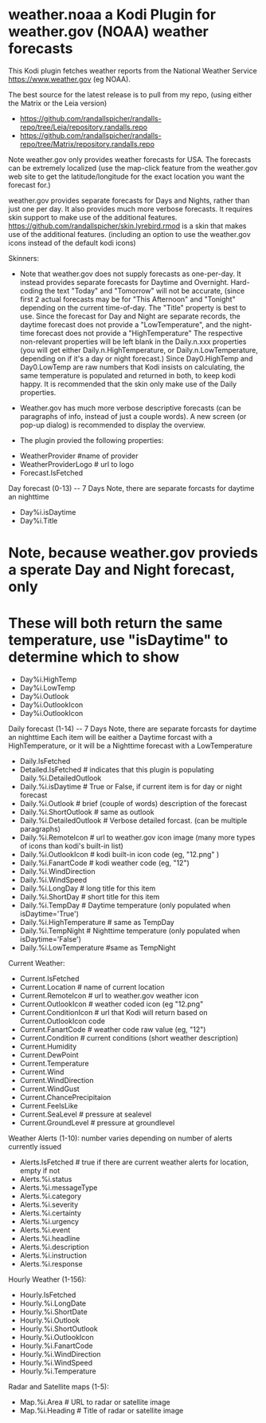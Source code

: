 # weather.noaa a Kodi Plugin for weather.gov (NOAA) weather forecasts


This Kodi plugin fetches weather reports from the National Weather Service https://www.weather.gov (eg NOAA). 

The best source for the latest release is to pull from my repo, (using either the Matrix or the Leia version)

* https://github.com/randallspicher/randalls-repo/tree/Leia/repository.randalls.repo
* https://github.com/randallspicher/randalls-repo/tree/Matrix/repository.randalls.repo

Note weather.gov only provides weather forecasts for USA.  The forecasts can be extremely localized (use the map-click feature from the weather.gov web site to get the latitude/longitude for the exact location you want the forecast for.)

weather.gov provides separate forecasts for Days and Nights, rather than just one per day. It also provides much more verbose forecasts.  It requires skin support to make use of the additional features.
https://github.com/randallspicher/skin.lyrebird.rmod is a skin that makes use of the additional features.  (including an option to use the weather.gov icons instead of the default kodi icons)


Skinners:

* Note that weather.gov does not supply forecasts as one-per-day.  It instead provides separate forecasts for Daytime and Overnight.  Hard-coding the text "Today" and "Tomorrow" will not be accurate, (since first 2 actual forecasts may be for "This Afternoon" and "Tonight" depending on the current time-of-day.  The "Title" property is best to use.  Since the forecast for Day and Night are separate records, the daytime forecast does not provide a "LowTemperature", and the night-time forecast does not provide a "HighTemperature"  The respective non-relevant properties will be left blank in the Daily.n.xxx properties (you will get either Daily.n.HighTemperature, or Daily.n.LowTemperature, depending on if it's a day or night forecast.)  Since Day0.HighTemp and Day0.LowTemp are raw numbers that Kodi insists on calculating, the same temperature is populated and returned in both, to keep kodi happy.  It is recommended that the skin only make use of the Daily properties.

* Weather.gov has much more verbose descriptive forecasts (can be paragraphs of info, instead of just a couple words).  A new screen (or pop-up dialog) is recommended to display the overview.

* The plugin provied the following properties:

 - WeatherProvider  #name of provider
 - WeatherProviderLogo # url to logo
 - Forecast.IsFetched

Day forecast (0-13) -- 7 Days
Note, there are separate forcasts for daytime an nighttime

 - Day%i.isDaytime
 - Day%i.Title
 # Note, because weather.gov provieds a sperate Day and Night forecast, only
 # These will both return the same temperature, use "isDaytime" to determine which to show
 - Day%i.HighTemp       
 - Day%i.LowTemp         
 - Day%i.Outlook
 - Day%i.OutlookIcon
 - Day%i.OutlookIcon


Daily forecast (1-14) -- 7 Days
Note, there are separate forcasts for daytime an nighttime
Each item will be eaither a Daytime forcast with a HighTemperature, or it will be a Nighttime forecast with a LowTemperature

 - Daily.IsFetched    
 - Detailed.IsFetched       # indicates that this plugin is populating Daily.%i.DetailedOutlook 
 - Daily.%i.isDaytime       # True or False, if current item is for day or night forecast
 - Daily.%i.Outlook         # brief (couple of words) description of the forecast
 - Daily.%i.ShortOutlook    # same as outlook
 - Daily.%i.DetailedOutlook # Verbose detailed forcast. (can be multiple paragraphs)
 - Daily.%i.RemoteIcon      # url to weather.gov icon image (many more types of icons than kodi's built-in list)
 - Daily.%i.OutlookIcon     # kodi built-in icon code (eg, "12.png" ) 
 - Daily.%i.FanartCode      # kodi weather code (eg, "12")
 - Daily.%i.WindDirection
 - Daily.%i.WindSpeed
 - Daily.%i.LongDay         # long title for this item
 - Daily.%i.ShortDay        # short title for this item
 - Daily.%i.TempDay         # Daytime temperature (only populated when isDaytime='True')
 - Daily.%i.HighTemperature # same as TempDay
 - Daily.%i.TempNight       # Nighttime temperature (only populated when isDaytime='False')
 - Daily.%i.LowTemperature  #same as TempNight

Current Weather: 

 - Current.IsFetched
 - Current.Location      # name of current location
 - Current.RemoteIcon    # url to weather.gov weather icon
 - Current.OutlookIcon   # weather coded icon (eg  "12.png" 
 - Current.ConditionIcon # url that Kodi will return based on Current.OutlookIcon code
 - Current.FanartCode    # weather code raw value (eg, "12")
 - Current.Condition	 # current conditions (short weather description)
 - Current.Humidity
 - Current.DewPoint
 - Current.Temperature
 - Current.Wind
 - Current.WindDirection
 - Current.WindGust
 - Current.ChancePrecipitaion
 - Current.FeelsLike
 - Current.SeaLevel    # pressure at sealevel
 - Current.GroundLevel # pressure at groundlevel

Weather Alerts (1-10): number varies depending on number of alerts currently issued

 - Alerts.IsFetched  # true if there are current weather alerts for location, empty if not 
 - Alerts.%i.status
 - Alerts.%i.messageType
 - Alerts.%i.category	
 - Alerts.%i.severity
 - Alerts.%i.certainty	
 - Alerts.%i.urgency	
 - Alerts.%i.event	
 - Alerts.%i.headline
 - Alerts.%i.description	
 - Alerts.%i.instruction	
 - Alerts.%i.response


Hourly Weather (1-156):

 - Hourly.IsFetched
 - Hourly.%i.LongDate
 - Hourly.%i.ShortDate
 - Hourly.%i.Outlook
 - Hourly.%i.ShortOutlook
 - Hourly.%i.OutlookIcon
 - Hourly.%i.FanartCode
 - Hourly.%i.WindDirection
 - Hourly.%i.WindSpeed
 - Hourly.%i.Temperature

Radar and Satellite maps (1-5):

 - Map.%i.Area      # URL to radar or satellite image
 - Map.%i.Heading   # Title of radar or satellite image






















